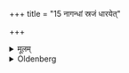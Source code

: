 +++
title = "15 नागन्धां स्रजं धारयेत्"

+++

<details><summary>मूलम्</summary>

नागन्धां स्रजं धारयेत् १५
</details>

<details><summary>Oldenberg</summary>

15. He should not wear a scentless wreath,
</details>
